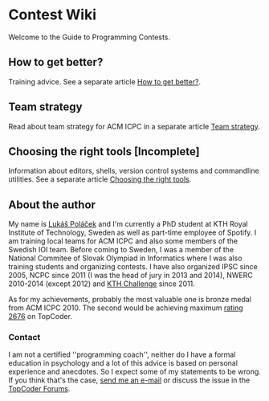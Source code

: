 # Contest Wiki

Welcome to the Guide to Programming Contests.

## How to get better?

Training advice. See a separate article [How to get better?](get-better.md).

## Team strategy

Read about team strategy for ACM ICPC in a separate article [Team strategy](team-strategy.md).

## Choosing the right tools [Incomplete]

Information about editors, shells, version control systems and commandline utilities. See a separate article [Choosing the right tools](tools.md).


## About the author
My name is [Lukáš Poláček](http://www.csc.kth.se/~polacek/) and I'm currently a PhD student at KTH Royal Institute of Technology, Sweden as well as part-time employee of Spotify. I am training local teams for ACM ICPC and also some members of the Swedish IOI team. Before coming to Sweden, I was a member of the National Commitee of Slovak Olympiad in Informatics where I was also training students and organizing contests. I have also organized IPSC since 2005, NCPC since 2011 (I was the head of jury in 2013 and 2014), NWERC 2010-2014 (except 2012) and [KTH Challenge](http://challenge.csc.kth.se/) since 2011.

As for my achievements, probably the most valuable one is bronze medal from ACM ICPC 2010. The second would be achieving maximum [rating 2676](http://community.topcoder.com/tc?module=MemberProfile&cr=14769155) on TopCoder.

### Contact
I am not a certified ''programming coach'', neither do I have a formal education in psychology and a lot of this advice is based on personal experience and anecdotes. So I expect some of my statements to be wrong. If you think that's the case,  [send me an e-mail](mailto:polacek+wiki@csc.kth.se) or discuss the issue in the [TopCoder Forums](http://apps.topcoder.com/forums/?module=Thread&threadID=783336).
